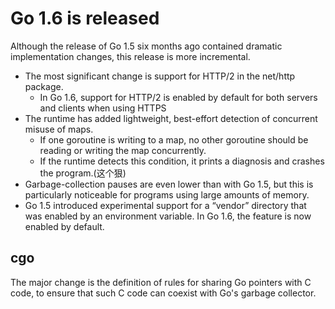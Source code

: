 # Go 1.6 is released

Although the release of Go 1.5 six months ago contained dramatic implementation changes, this release is more incremental.

- The most significant change is support for HTTP/2 in the net/http package.
    - In Go 1.6, support for HTTP/2 is enabled by default for both servers and clients when using HTTPS
- The runtime has added lightweight, best-effort detection of concurrent misuse of maps.
    - If one goroutine is writing to a map, no other goroutine should be reading or writing the map concurrently.
    - If the runtime detects this condition, it prints a diagnosis and crashes the program.(这个狠)
- Garbage-collection pauses are even lower than with Go 1.5, but this is particularly noticeable for programs using large amounts of memory.
- Go 1.5 introduced experimental support for a “vendor” directory that was enabled by an environment variable. In Go 1.6, the feature is now enabled by default.

## cgo

The major change is the definition of rules for sharing Go pointers with C code, to ensure that such C code can coexist with Go's garbage collector.
